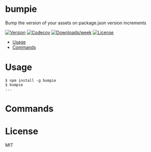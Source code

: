 # bumpie

Bump the version of your assets on package.json version increments

[![Version](https://img.shields.io/npm/v/bumpie.svg)](https://npmjs.org/package/bumpie)
[![Codecov](https://codecov.io/gh/jsaari97/bumpie/branch/master/graph/badge.svg)](https://codecov.io/gh/jsaari97/bumpie)
[![Downloads/week](https://img.shields.io/npm/dw/bumpie.svg)](https://npmjs.org/package/bumpie)
[![License](https://img.shields.io/npm/l/bumpie.svg)](https://github.com/jsaari97/bumpie/blob/master/package.json)

<!-- toc -->

- [Usage](#usage)
- [Commands](#commands)

<!-- tocstop -->

# Usage

```sh-session
$ npm install -g bumpie
$ bumpie
...
```

# Commands

# License

MIT
